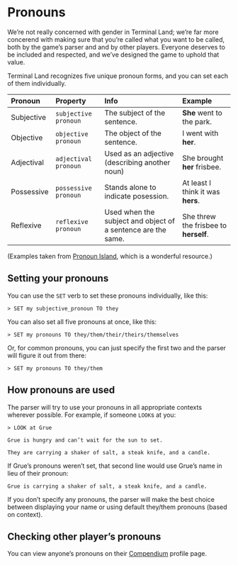 # Pronouns

We’re not really concerned with gender in Terminal Land; we’re far more concerend with making sure that you’re called what you want to be called, both by the game’s parser and and by other players. Everyone deserves to be included and respected, and we’ve designed the game to uphold that value.

Terminal Land recognizes five unique pronoun forms, and you can set each of them individually.

| Pronoun | Property | Info | Example |
|  :--- |  :--- |  :--- |  :--- |
| Subjective | `subjective pronoun` | The subject of the sentence. | **She** went to the park.
| Objective | `objective pronoun` | The object of the sentence. | I went with **her**.
| Adjectival | `adjectival pronoun` | Used as an adjective (describing another noun) | She brought **her** frisbee.
| Possessive | `possessive pronoun` | Stands alone to indicate posession. | At least I think it was **hers**.
| Reflexive | `reflexive pronoun` | Used when the subject and object of a sentence are the same. | She threw the frisbee to **herself**.

(Examples taken from [Pronoun Island](https://pronoun.is), which is a wonderful resource.)

## Setting your pronouns

You can use the `SET` verb to set these pronouns individually, like this:

```
> SET my subjective_pronoun TO they
```

You can also set all five pronouns at once, like this:

```
> SET my pronouns TO they/them/their/theirs/themselves
```

Or, for common pronouns, you can just specify the first two and the parser will figure it out from there:

```
> SET my pronouns TO they/them
```

## How pronouns are used

The parser will try to use your pronouns in all appropriate contexts wherever possible. For example, if someone `LOOK`s at you:

```
> LOOK at Grue

Grue is hungry and can’t wait for the sun to set.

They are carrying a shaker of salt, a steak knife, and a candle.
```

If Grue’s pronouns weren’t set, that second line would use Grue’s name in lieu of their pronoun:

```
Grue is carrying a shaker of salt, a steak knife, and a candle.
```

If you don’t specify any pronouns, the parser will make the best choice between displaying your name or using default they/them pronouns (based on context).

## Checking other player’s pronouns

You can view anyone’s pronouns on their [Compendium](https://terminal.land/compendium/) profile page.

